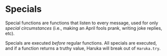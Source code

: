 # Specials

Special functions are functions that listen to every message, used for only
_special circumstances_ (i.e., making an April fools prank, writing joke
replies, etc).

<!-- Measuring tape, 80 characters ========================================= -->
Specials are executed _before_ regular functions. All specials are executed, and
    if a function returns a truthy value, Haruka will break out of `Haruka.try`.
